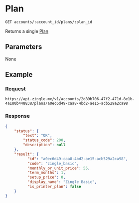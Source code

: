 # Plan

    GET accounts/:account_id/plans/:plan_id
    
Returns a single [Plan]

## Parameters
None

## Example
### Request

    https://api.zingle.me/v1/accounts/2d89b706-47f2-471d-8e1b-4a180b448838/plans/a0ec6d49-caa8-4bd2-ae15-acb529a2ca98

### Response
``` json
{
    "status": {
        "text": "OK",
        "status_code": 200,
        "description": null
    },
    "result": {
          "id": "a0ec6d49-caa8-4bd2-ae15-acb529a2ca98",
          "code": "zingle_basic",
          "monthly_or_unit_price": 55,
          "term_months": 1,
          "setup_price": 0,
          "display_name": "Zingle Basic",
          "is_printer_plan": false
    }
}
```

[Plan]: README.md
